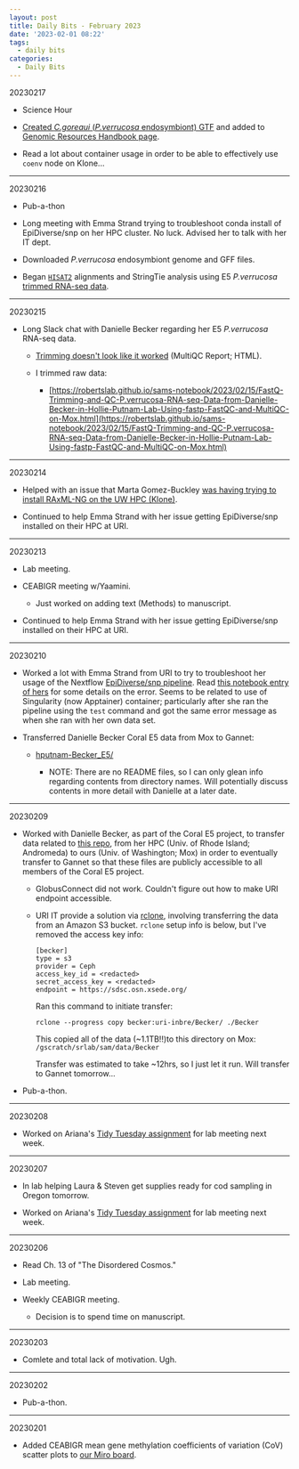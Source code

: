 ```yaml
---
layout: post
title: Daily Bits - February 2023
date: '2023-02-01 08:22'
tags: 
  - daily bits
categories: 
  - Daily Bits
---
```



20230217

- Science Hour

- [Created _C.goreaui_ (_P.verrucosa_ endosymbiont) GTF](https://robertslab.github.io/sams-notebook/2023/02/17/Data-Wrangling-C.goreaui-Genome-GFF-to-GTF-Using-gffread.html) and added to [Genomic Resources Handbook page](https://robertslab.github.io/resources/Genomic-Resources/).

- Read a lot about container usage in order to be able to effectively use `coenv` node on Klone...

---

20230216

- Pub-a-thon

- Long meeting with Emma Strand trying to troubleshoot conda install of EpiDiverse/snp on her HPC cluster. No luck. Advised her to talk with her IT dept.

- Downloaded _P.verrucosa_ endosymbiont genome and GFF files.

- Began [`HISAT2`](https://daehwankimlab.github.io/hisat2/) alignments and StringTie analysis using E5 _P.verrucosa_ [trimmed RNA-seq data]((https://robertslab.github.io/sams-notebook/2023/02/15/FastQ-Trimming-and-QC-P.verrucosa-RNA-seq-Data-from-Danielle-Becker-in-Hollie-Putnam-Lab-Using-fastp-FastQC-and-MultiQC-on-Mox.html)).

---

20230215

- Long Slack chat with Danielle Becker regarding her E5 _P.verrucosa_ RNA-seq data.

  - [Trimming doesn't look like it worked](https://gannet.fish.washington.edu/Atumefaciens/hputnam-Becker_E5/Becker_RNASeq/data/trimmed/trimmed_qc/multiqc_report.html) (MultiQC Report; HTML).

  - I trimmed raw data:

    - [https://robertslab.github.io/sams-notebook/2023/02/15/FastQ-Trimming-and-QC-P.verrucosa-RNA-seq-Data-from-Danielle-Becker-in-Hollie-Putnam-Lab-Using-fastp-FastQC-and-MultiQC-on-Mox.html](https://robertslab.github.io/sams-notebook/2023/02/15/FastQ-Trimming-and-QC-P.verrucosa-RNA-seq-Data-from-Danielle-Becker-in-Hollie-Putnam-Lab-Using-fastp-FastQC-and-MultiQC-on-Mox.html)

---

20230214

- Helped with an issue that Marta Gomez-Buckley [was having trying to install RAxML-NG on the UW HPC (Klone)](https://github.com/RobertsLab/resources/issues/1578).

- Continued to help Emma Strand with her issue getting EpiDiverse/snp installed on their HPC at URI.

---

20230213

- Lab meeting.

- CEABIGR meeting w/Yaamini.

  - Just worked on adding text (Methods) to manuscript.

- Continued to help Emma Strand with her issue getting EpiDiverse/snp installed on their HPC at URI.

---

20230210

- Worked a lot with Emma Strand from URI to try to troubleshoot her usage of the Nextflow [EpiDiverse/snp pipeline](https://github.com/EpiDiverse/snp). Read [this notebook entry of hers](https://github.com/emmastrand/EmmaStrand_Notebook/blob/master/_posts/2023-02-06-EpiDiverse-Bleaching-Pairs-Analysis.md#troubleshooting) for some details on the error. Seems to be related to use of Singularity (now Apptainer) container; particularly after she ran the pipeline using the `test` command and got the same error message as when she ran with her own data set.

- Transferred Danielle Becker Coral E5 data from Mox to Gannet:

  - [hputnam-Becker_E5/](https://gannet.fish.washington.edu/Atumefaciens/hputnam-Becker_E5/)

    - NOTE: There are no README files, so I can only glean info regarding contents from directory names. Will potentially discuss contents in more detail with Danielle at a later date.

---

20230209

- Worked with Danielle Becker, as part of the Coral E5 project, to transfer data related to [this repo](https://github.com/hputnam/Becker_E5), from her HPC (Univ. of Rhode Island; Andromeda) to ours (Univ. of Washington; Mox) in order to eventually transfer to Gannet so that these files are publicly accessible to all members of the Coral E5 project.

  - GlobusConnect did not work. Couldn't figure out how to make URI endpoint accessible.

  - URI IT provide a solution via [rclone](https://rclone.org/), involving transferring the data from an Amazon S3 bucket. `rclone` setup info is below, but I've removed the access key info:

    ```
    [becker]
    type = s3
    provider = Ceph
    access_key_id = <redacted>
    secret_access_key = <redacted>
    endpoint = https://sdsc.osn.xsede.org/
    ```

    Ran this command to initiate transfer:

    ```shell
    rclone --progress copy becker:uri-inbre/Becker/ ./Becker
    ```

    This copied all of the data (~1.1TB!!)to this directory on Mox: `/gscratch/srlab/sam/data/Becker`

    Transfer was estimated to take ~12hrs, so I just let it run. Will transfer to Gannet tomorrow...

- Pub-a-thon.

---

20230208

- Worked on Ariana's [Tidy Tuesday assignment](https://github.com/RobertsLab/resources/discussions/1574) for lab meeting next week.

---

20230207

- In lab helping Laura & Steven get supplies ready for cod sampling in Oregon tomorrow.

- Worked on Ariana's [Tidy Tuesday assignment](https://github.com/RobertsLab/resources/discussions/1574) for lab meeting next week.

---

20230206

- Read Ch. 13 of "The Disordered Cosmos."

- Lab meeting.

- Weekly CEABIGR meeting.

  - Decision is to spend time on manuscript.

---

20230203

- Comlete and total lack of motivation. Ugh.

---

20230202

- Pub-a-thon.

---

20230201

- Added CEABIGR mean gene methylation coefficients of variation (CoV) scatter plots to [our Miro board](https://miro.com/app/board/uXjVPYZDgxw=/).